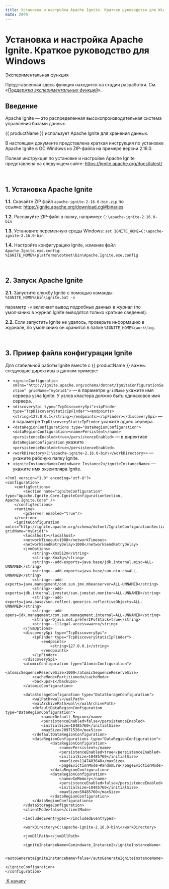 ```yaml
---
title: Установка и настройка Apache Ignite. Краткое руководство для Windows
kbId: 2099
---
```


# Установка и настройка Apache Ignite. Краткое руководство для Windows

Экспериментальная функция

Представленная здесь функция находится на стадии разработки. См. *«[Поддержка экспериментальных функций](https://kb.comindware.ru/article.php?id=1339#mcetoc_1hsfq7ksu2)»*.

## Введение

Apache Ignite — это распределенная высокопроизводительная система управления базами данных.

{{ productName }} использует Apache Ignite для хранения данных.

В настоящем документе представлена краткая инструкция по установке Apache Ignite в ОС Windows из ZIP-файла на примере версии 2.16.0.

Полная инструкция по установке и настройке Apache Ignite представлена на следующем сайте: <https://ignite.apache.org/docs/latest/>

 

## 1. Установка Apache Ignite

**1.1.** Скачайте ZIP файл `apache-ignite-2.16.0-bin.zip` по ссылке: <https://ignite.apache.org/download.cgi#binaries>

**1.2.** Распакуйте ZIP-файл в папку, например: `C:\apache-ignite-2.16.0-bin`

**1.3.** Установите переменную среды Windows: `set IGNITE_HOME=C:\apache-ignite-2.16.0-bin`

**1.4.** Настройте конфигурацию Ignite, изменив файл `Apache.Ignite.exe.config`: `%IGNITE_HOME%\platforms\dotnet\bin\Apache.Ignite.exe.config`

 

## 2. Запуск Apache Ignite

**2.1.** Запустите службу Ignite с помощью команды: `%IGNITE_HOME%\bin\ignite.bat -v`

параметр `-v` включает вывод подробных данных в журнал (по умолчанию в журнал Ignite выводятся только краткие сведения).

**2.2.** Если запустить Ignite не удалось, проверьте информацию в журнале, по умолчанию он хранится в папке `%IGNITE_HOME%\work\log`.

 

## 3. Пример файла конфигурации Ignite

Для стабильной работы Ignite вместе с {{ productName }} важны следующие директивы в данном примере:

- `<igniteConfiguration xmlns="http://ignite.apache.org/schema/dotnet/IgniteConfigurationSection" gridName="myGrid1">` — в параметре `gridName` укажите имя сервера узла Ignite. У узлов кластера должно быть одинаковое имя сервера.
- `<discoverySpi type="TcpDiscoverySpi"><ipFinder type="TcpDiscoveryStaticIpFinder"><endpoints> <string>127.0.0.1</string></endpoints></ipFinder></discoverySpi>` — в параметре `TcpDiscoveryStaticIpFinder` укажите адрес сервера.
- `<dataRegionConfigurations type="DataRegionConfiguration"> <dataRegionConfiguration><name>Persistent</name><persistenceEnabled>true</persistenceEnabled>` — в директиве `dataRegionConfiguration` укажите `<persistenceEnabled>true</persistenceEnabled>`.
- `<workDirectory>C:\apache-ignite-2.16.0-bin\</workDirectory>>` — укажите рабочую папку Ignite.
- `<igniteInstanceName>Comindware_Instance2</igniteInstanceName>` — укажите имя экземпляра Ignite.

```
<?xml version="1.0" encoding="utf-8"?>   
<configuration>   
    <configSections>   
        <section name="igniteConfiguration" type="Apache.Ignite.Core.IgniteConfigurationSection, Apache.Ignite.Core" />   
    </configSections>   
    <runtime>   
        <gcServer enabled="true"/>   
    </runtime>   
    <igniteConfiguration xmlns="http://ignite.apache.org/schema/dotnet/IgniteConfigurationSection" gridName="myGrid1">   
        <localhost></localhost>   
        <networkTimeout>1000</networkTimeout>   
        <networkSendRetryDelay>1000</networkSendRetryDelay>   
        <jvmOptions>   
            <string>-Xms512m</string>   
            <string>-Xmx3g</string>   
            <string>--add-exports=java.base/jdk.internal.misc=ALL-UNNAMED</string>   
            <string>--add-exports=java.base/sun.nio.ch=ALL-UNNAMED</string>   
            <string>--add-exports=java.management/com.sun.jmx.mbeanserver=ALL-UNNAMED</string>   
            <string>--add-exports=jdk.internal.jvmstat/sun.jvmstat.monitor=ALL-UNNAMED</string>   
            <string>--add-exports=java.base/sun.reflect.generics.reflectiveObjects=ALL-UNNAMED</string>   
            <string>--add-opens=jdk.management/com.sun.management.internal=ALL-UNNAMED</string>   
            <string>-Djava.net.preferIPv4Stack=true</string>   
            <string>--illegal-access=warn</string>   
        </jvmOptions>   
        <discoverySpi type="TcpDiscoverySpi">   
            <ipFinder type="TcpDiscoveryStaticIpFinder">   
                <endpoints>   
                    <string>127.0.0.1</string>   
                </endpoints>   
            </ipFinder>   
        </discoverySpi>   
        <atomicConfiguration type="AtomicConfiguration">   
            <atomicSequenceReserveSize>1000</atomicSequenceReserveSize>   
            <cacheMode>Partitioned</cacheMode>   
            <backups>1</backups>   
        </atomicConfiguration>   
  
        <dataStorageConfiguration type="DataStorageConfiguration">   
            <walPath>wal\</walPath>   
            <walArchivePath>wal\</walArchivePath>   
            <defaultDataRegionConfiguration type="DataRegionConfiguration">   
                <name>Default_Region</name>   
                <persistenceEnabled>false</persistenceEnabled>   
                <initialSize>10485760</initialSize>   
                <maxSize>20971520</maxSize>   
            </defaultDataRegionConfiguration>   
            <dataRegionConfigurations type="DataRegionConfiguration">   
                    <dataRegionConfiguration>   
                        <name>Persistent</name>   
                        <persistenceEnabled>true</persistenceEnabled>   
                        <initialSize>10485760</initialSize>   
                        <maxSize>1147483648</maxSize>   
                        <pageEvictionMode>RandomLru</pageEvictionMode>   
                    </dataRegionConfiguration>   
                    <dataRegionConfiguration>   
                        <name>InMemory</name>   
                        <persistenceEnabled>false</persistenceEnabled>   
                        <initialSize>10485760</initialSize>   
                        <maxSize>50485760</maxSize>   
                    </dataRegionConfiguration>   
            </dataRegionConfigurations>   
        </dataStorageConfiguration>   
        <clientMode>false</clientMode>   
  
        <includedEventTypes></includedEventTypes>   
  
        <workDirectory>C:\apache-ignite-2.16.0-bin\</workDirectory>   
  
        <jvmDllPath></jvmDllPath>   
  
        <igniteInstanceName>Comindware_Instance2</igniteInstanceName>   
  
        <autoGenerateIgniteInstanceName>false</autoGenerateIgniteInstanceName>   
  
</igniteConfiguration>   
</configuration>
```

[*‌* К началу](#) 

